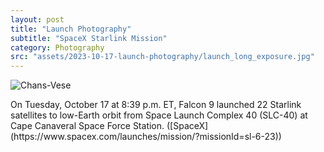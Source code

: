 ```yaml
---
layout: post
title: "Launch Photography"
subtitle: "SpaceX Starlink Mission"
category: Photography
src: "assets/2023-10-17-launch-photography/launch_long_exposure.jpg"
---
```

![Chans-Vese](/assets/2023-10-17-launch-photography/launch_long_exposure.jpg)
<p>On Tuesday, October 17 at 8:39 p.m. ET, Falcon 9 launched 22 Starlink satellites to low-Earth orbit from Space Launch Complex 40 (SLC-40) at Cape Canaveral Space Force Station. ([SpaceX](https://www.spacex.com/launches/mission/?missionId=sl-6-23))</p>